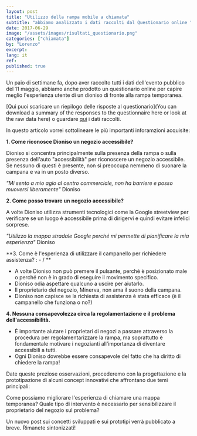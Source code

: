 ```yaml
---
layout: post
title: "Utilizzo della rampa mobile a chiamata"
subtitle: "abbiamo analizzato i dati raccolti dal Questionario online "
date: 2017-06-29
image: "/assets/images/risultati_questionario.png"
categories: ["chiamata"]
by: "Lorenzo"
excerpt:
lang: it
ref:
published: true
---
```


Un paio di settimane fa, dopo aver raccolto tutti i dati dell'evento pubblico del 11 maggio, abbiamo anche prodotto un questionario online per capire meglio l'esperienza utente di un dioniso di fronte alla rampa temporanea.

[Qui puoi scaricare un riepilogo delle risposte al questionario](You can download a summary of the responses to the questionnaire here or look at the raw data here) o guardare [qui](https://docs.google.com/spreadsheets/d/1JGH8jUpBeWaSkAtEdtQix7u9UMl_7kupJYxNcMsEmVk/edit?usp=sharing) i dati raccolti.

In questo articolo vorrei sottolineare le più importanti inforamzioni acquisite:

**1. Come riconosce Dioniso un negozio accessibile?**

Dioniso si concentra principalmente sulla presenza della rampa o sulla presenza dell'auto "accessibilità" per riconoscere un negozio accessibile.
Se nessuno di questi è presente, non si preoccupa nemmeno di suonare la campana e va in un posto diverso.

_"Mi sento a mio agio al centro commerciale, non ha barriere e posso muoversi liberamente"_ Dioniso

**2. Come posso trovare un negozio accessibile?**

A volte Dioniso utilizza strumenti tecnologici come la Google streetview per verificare se un luogo è accessibile prima di dirigervi e quindi evitare infelici sorprese.

_"Utilizzo la mappa stradale Google perché mi permette di pianificare la mia esperienza"_
Dioniso

**3. Come è l'esperienza di utilizzare il campanello per richiedere assistenza? : - /
**
- A volte Dioniso non può premere il pulsante, perché è posizionato male  o perché non è in grado di eseguire il movimento specifico.
- Dioniso odia aspettare qualcuno a uscire per aiutarlo.
- Il proprietario del negozio, Minerva, non ama il suono della campana.
- Dioniso non capisce se la richiesta di assistenza è stata efficace (è il campanello che funziona o no?)

**4. Nessuna consapevolezza circa la regolamentazione e il problema dell'accessibilità.**

- È importante aiutare i proprietari di negozi a passare attraverso la procedura per regolamentarizzare la rampa, ma soprattutto è fondamentale motivare i negozianti all’importanza di diventare accessibili a tutti.
- Ogni Dioniso dovrebbe essere consapevole del fatto che ha diritto di chiedere la rampa!

Date queste preziose osservazioni, procederemo con la progettazione e la prototipazione di alcuni concept innovativi che affrontano due temi principali:

Come possiamo migliorare l'esperienza di chiamare una mappa temporanea?
Quale tipo di intervento è necessario per sensibilizzare il proprietario del negozio sul problema?

Un nuovo post sui concetti sviluppati e sui prototipi verrà pubblicato a breve. Rimanete sintonizzati!

